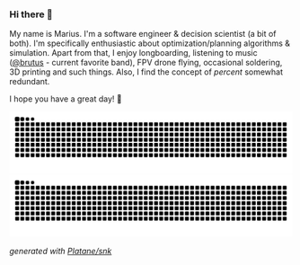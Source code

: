 ### Hi there 👋

My name is Marius. I'm a software engineer & decision scientist (a bit of both). I'm specifically enthusiastic about optimization/planning algorithms & simulation. Apart from that, I enjoy longboarding, listening to music ([@brutus](https://youtu.be/5XgCfAK-3pA) - current favorite band), FPV drone flying, occasional soldering, 3D printing and such things. Also, I find the concept of _percent_ somewhat redundant.

I hope you have a great day! 🤗

![GitHub Snake Light](https://raw.githubusercontent.com/merschformann/merschformann/output/github-snake-hue18.svg#gh-light-mode-only)
![GitHub Snake Dark](https://raw.githubusercontent.com/merschformann/merschformann/output/github-snake-hue198.svg#gh-dark-mode-only)

_generated with [Platane/snk](https://github.com/Platane/snk)_

<!--
**merschformann/merschformann** is a ✨ _special_ ✨ repository because its `README.md` (this file) appears on your GitHub profile.

Here are some ideas to get you started:

- 🔭 I’m currently working on ...
- 🌱 I’m currently learning ...
- 👯 I’m looking to collaborate on ...
- 🤔 I’m looking for help with ...
- 💬 Ask me about ...
- 📫 How to reach me: ...
- 😄 Pronouns: ...
- ⚡ Fun fact: ...
-->
